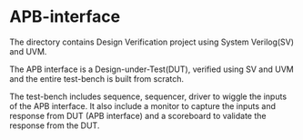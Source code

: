 # APB-interface

The directory contains Design Verification project using System Verilog(SV) and UVM. 

The APB interface is a Design-under-Test(DUT), verified using SV and UVM and the entire test-bench is built from scratch.

The test-bench includes sequence, sequencer, driver to wiggle the inputs of the APB interface.
It also include a monitor to capture the inputs and response from DUT (APB interface) and a scoreboard to validate the response from the DUT.

